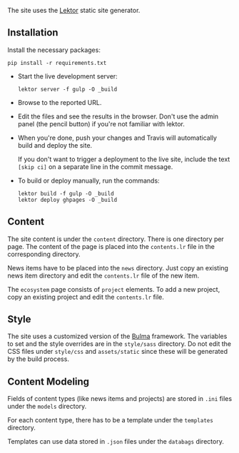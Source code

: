 The site uses the [Lektor](https://www.getlektor.com/) static site generator.

## Installation

Install the necessary packages:

```
pip install -r requirements.txt
```

- Start the live development server:

  ```
  lektor server -f gulp -O _build
  ```

- Browse to the reported URL.

- Edit the files and see the results in the browser.
  Don't use the admin panel (the pencil button) if you're not
  familiar with lektor.

- When you're done, push your changes and Travis will automatically
  build and deploy the site.

  If you don't want to trigger a deployment to the live site,
  include the text `[skip ci]` on a separate line in the commit message.

- To build or deploy manually, run the commands:

  ```
  lektor build -f gulp -O _build
  lektor deploy ghpages -O _build
  ```

## Content

The site content is under the `content` directory.
There is one directory per page.
The content of the page is placed into the `contents.lr` file
in the corresponding directory.

News items have to be placed into the `news` directory.
Just copy an existing news item directory and
edit the `contents.lr` file of the new item.

The `ecosystem` page consists of `project` elements.
To add a new project, copy an existing project and
edit the `contents.lr` file.

## Style

The site uses a customized version of the [Bulma](https://bulma.io/)
framework.
The variables to set and the style overrides are
in the `style/sass` directory.
Do not edit the CSS files under `style/css` and `assets/static`
since these will be generated by the build process.

## Content Modeling

Fields of content types (like news items and projects) are stored
in `.ini` files under the `models` directory.

For each content type, there has to be a template
under the `templates` directory.

Templates can use data stored in `.json` files under the `databags` directory.
